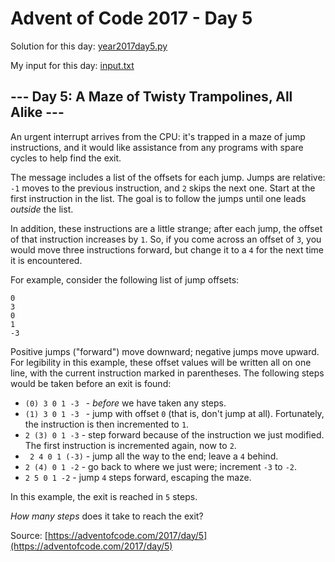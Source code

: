 # Advent of Code 2017 - Day 5

Solution for this day: [year2017day5.py](year2017/day5/year2017day5.py)

My input for this day: [input.txt](year2017/day5/input.txt)

## \--- Day 5: A Maze of Twisty Trampolines, All Alike ---

An urgent interrupt arrives from the CPU: it's trapped in a maze of jump
instructions, and it would like assistance from any programs with spare cycles
to help find the exit.

The message includes a list of the offsets for each jump. Jumps are relative:
`-1` moves to the previous instruction, and `2` skips the next one. Start at
the first instruction in the list. The goal is to follow the jumps until one
leads _outside_ the list.

In addition, these instructions are a little strange; after each jump, the
offset of that instruction increases by `1`. So, if you come across an offset
of `3`, you would move three instructions forward, but change it to a `4` for
the next time it is encountered.

For example, consider the following list of jump offsets:

    
    
    0
    3
    0
    1
    -3
    

Positive jumps ("forward") move downward; negative jumps move upward. For
legibility in this example, these offset values will be written all on one
line, with the current instruction marked in parentheses. The following steps
would be taken before an exit is found:

  * `(0) 3 0 1 -3 ` \- _before_ we have taken any steps.
  * `(1) 3 0 1 -3 ` \- jump with offset `0` (that is, don't jump at all). Fortunately, the instruction is then incremented to `1`.
  * ` 2 (3) 0 1 -3 ` \- step forward because of the instruction we just modified. The first instruction is incremented again, now to `2`.
  * ` 2 4 0 1 (-3)` \- jump all the way to the end; leave a `4` behind.
  * ` 2 (4) 0 1 -2 ` \- go back to where we just were; increment `-3` to `-2`.
  * ` 2 5 0 1 -2 ` \- jump `4` steps forward, escaping the maze.

In this example, the exit is reached in `5` steps.

_How many steps_ does it take to reach the exit?



Source: [https://adventofcode.com/2017/day/5](https://adventofcode.com/2017/day/5)
